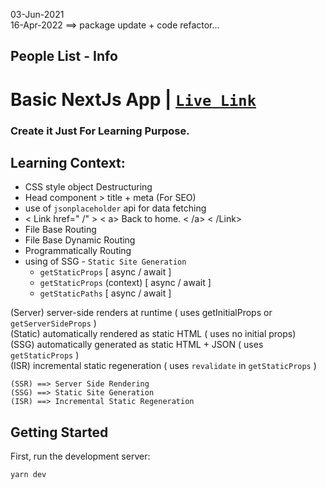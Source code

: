 03-Jun-2021 <br/>
16-Apr-2022 ==> package update + code refactor...

## People List - Info

# Basic NextJs App | [ `Live Link` ](https://basic-next-js-app-people-info.vercel.app)

### Create it Just For Learning Purpose.

## Learning Context:

* CSS style object Destructuring
* Head component > title + meta (For SEO)
* use of `jsonplaceholder` api for data fetching
* &#x3C; Link href=&#x22; /&#x22; &#x3E; &#x3C; a&#x3E; Back to home.  &#x3C; /a&#x3E; &#x3C; /Link&#x3E; 
* File Base Routing
* File Base Dynamic Routing
* Programmatically Routing
* using of SSG - `Static Site Generation`
    - `getStaticProps` [ async / await ]
    - `getStaticProps` (context) [ async / await ]
    - `getStaticPaths` [ async / await ]

(Server) server-side renders at runtime ( uses getInitialProps or `getServerSideProps` ) <br/>
(Static) automatically rendered as static HTML ( uses no initial props) <br/>
(SSG) automatically generated as static HTML + JSON ( uses `getStaticProps` ) <br/>
(ISR) incremental static regeneration ( uses `revalidate` in `getStaticProps` ) <br/>

```
(SSR) ==> Server Side Rendering
(SSG) ==> Static Site Generation 
(ISR) ==> Incremental Static Regeneration
```

## Getting Started

First, run the development server:

```
yarn dev
```
